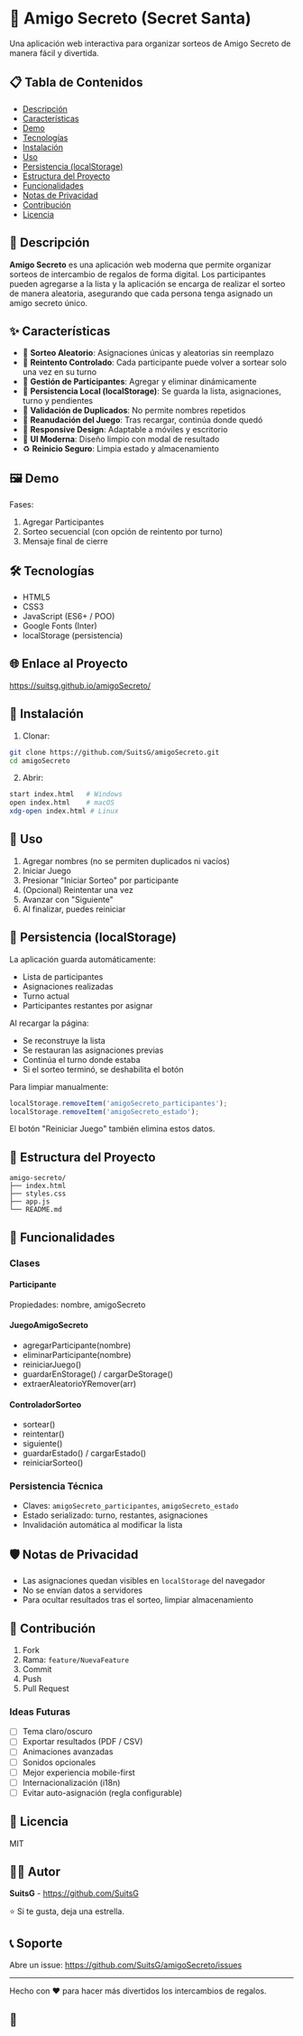# 🎁 Amigo Secreto (Secret Santa)

Una aplicación web interactiva para organizar sorteos de Amigo Secreto de manera fácil y divertida.

## 📋 Tabla de Contenidos

- [Descripción](#descripción)
- [Características](#características)
- [Demo](#demo)
- [Tecnologías](#tecnologías)
- [Instalación](#instalación)
- [Uso](#uso)
- [Persistencia (localStorage)](#persistencia-localstorage)
- [Estructura del Proyecto](#estructura-del-proyecto)
- [Funcionalidades](#funcionalidades)
- [Notas de Privacidad](#notas-de-privacidad)
- [Contribución](#contribución)
- [Licencia](#licencia)

## 📖 Descripción

**Amigo Secreto** es una aplicación web moderna que permite organizar sorteos de intercambio de regalos de forma digital. Los participantes pueden agregarse a la lista y la aplicación se encarga de realizar el sorteo de manera aleatoria, asegurando que cada persona tenga asignado un amigo secreto único.

## ✨ Características

- 🎯 **Sorteo Aleatorio**: Asignaciones únicas y aleatorias sin reemplazo
- 🔄 **Reintento Controlado**: Cada participante puede volver a sortear solo una vez en su turno
- 👥 **Gestión de Participantes**: Agregar y eliminar dinámicamente
- 💾 **Persistencia Local (localStorage)**: Se guarda la lista, asignaciones, turno y pendientes
- 🚫 **Validación de Duplicados**: No permite nombres repetidos
- 🧠 **Reanudación del Juego**: Tras recargar, continúa donde quedó
- 📱 **Responsive Design**: Adaptable a móviles y escritorio
- 🎨 **UI Moderna**: Diseño limpio con modal de resultado
- ♻️ **Reinicio Seguro**: Limpia estado y almacenamiento

## 🖼️ Demo

Fases:
1. Agregar Participantes
2. Sorteo secuencial (con opción de reintento por turno)
3. Mensaje final de cierre

## 🛠️ Tecnologías

- HTML5
- CSS3
- JavaScript (ES6+ / POO)
- Google Fonts (Inter)
- localStorage (persistencia)

## 🌐 Enlace al Proyecto

https://suitsg.github.io/amigoSecreto/

## 🚀 Instalación

1. Clonar:
```bash
git clone https://github.com/SuitsG/amigoSecreto.git
cd amigoSecreto
```
2. Abrir:
```bash
start index.html   # Windows
open index.html    # macOS
xdg-open index.html # Linux
```

## 📖 Uso

1. Agregar nombres (no se permiten duplicados ni vacíos)
2. Iniciar Juego
3. Presionar "Iniciar Sorteo" por participante
4. (Opcional) Reintentar una vez
5. Avanzar con "Siguiente"
6. Al finalizar, puedes reiniciar

## 💾 Persistencia (localStorage)

La aplicación guarda automáticamente:
- Lista de participantes
- Asignaciones realizadas
- Turno actual
- Participantes restantes por asignar

Al recargar la página:
- Se reconstruye la lista
- Se restauran las asignaciones previas
- Continúa el turno donde estaba
- Si el sorteo terminó, se deshabilita el botón

Para limpiar manualmente:
```js
localStorage.removeItem('amigoSecreto_participantes');
localStorage.removeItem('amigoSecreto_estado');
```

El botón "Reiniciar Juego" también elimina estos datos.

## 📁 Estructura del Proyecto

```
amigo-secreto/
├── index.html
├── styles.css
├── app.js
└── README.md
```

## 🔧 Funcionalidades

### Clases

#### Participante
Propiedades: nombre, amigoSecreto

#### JuegoAmigoSecreto
- agregarParticipante(nombre)
- eliminarParticipante(nombre)
- reiniciarJuego()
- guardarEnStorage() / cargarDeStorage()
- extraerAleatorioYRemover(arr)

#### ControladorSorteo
- sortear()
- reintentar()
- siguiente()
- guardarEstado() / cargarEstado()
- reiniciarSorteo()

### Persistencia Técnica
- Claves: `amigoSecreto_participantes`, `amigoSecreto_estado`
- Estado serializado: turno, restantes, asignaciones
- Invalidación automática al modificar la lista

## 🛡️ Notas de Privacidad

- Las asignaciones quedan visibles en `localStorage` del navegador
- No se envían datos a servidores
- Para ocultar resultados tras el sorteo, limpiar almacenamiento

## 🤝 Contribución

1. Fork
2. Rama: `feature/NuevaFeature`
3. Commit
4. Push
5. Pull Request

### Ideas Futuras

- [ ] Tema claro/oscuro
- [ ] Exportar resultados (PDF / CSV)
- [ ] Animaciones avanzadas
- [ ] Sonidos opcionales
- [ ] Mejor experiencia mobile-first
- [ ] Internacionalización (i18n)
- [ ] Evitar auto-asignación (regla configurable)

## 📜 Licencia

MIT

## 👨‍💻 Autor

**SuitsG** - https://github.com/SuitsG

⭐ Si te gusta, deja una estrella.

## 📞 Soporte

Abre un issue: https://github.com/SuitsG/amigoSecreto/issues

---

Hecho con ❤️ para hacer más divertidos los intercambios de regalos.

## 🚧